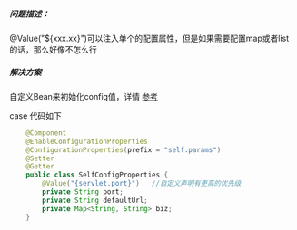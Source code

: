 ##### 问题描述：
@Value("${xxx.xx}")可以注入单个的配置属性，但是如果需要配置map或者list的话，那么好像不怎么行

##### 解决方案
自定义Bean来初始化config值，详情 [参考](https://stackoverflow.com/questions/24917194/spring-boot-inject-map-from-application-yml)

case 代码如下
```java
    @Component
    @EnableConfigurationProperties
    @ConfigurationProperties(prefix = "self.params")
    @Setter
    @Getter
    public class SelfConfigProperties {
        @Value("{servlet.port}")   //自定义声明有更高的优先级
        private String port;
        private String defaultUrl;
        private Map<String, String> biz;
    }
```
